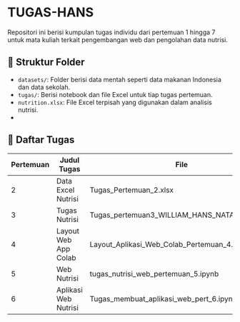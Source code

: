 # TUGAS-HANS
Repositori ini berisi kumpulan tugas individu dari pertemuan 1 hingga 7 untuk mata kuliah terkait pengembangan web dan pengolahan data nutrisi.
## 📁 Struktur Folder
- `datasets/`: Folder berisi data mentah seperti data makanan Indonesia dan data sekolah.
- `tugas/`: Berisi notebook dan file Excel untuk tiap tugas pertemuan.
- `nutrition.xlsx`: File Excel terpisah yang digunakan dalam analisis nutrisi.
- 
## 📝 Daftar Tugas

| Pertemuan | Judul Tugas             | File                                             |
|-----------|-------------------------|--------------------------------------------------|
| 2         | Data Excel Nutrisi      | Tugas_Pertemuan_2.xlsx                           |
| 3         | Tugas Nutrisi           | Tugas_pertemuan3_WILLIAM_HANS_NATANAEL.ipynb     |
| 4         | Layout Web App Colab    | Layout_Aplikasi_Web_Colab_Pertemuan_4.ipynb      |
| 5         | Web Nutrisi             | tugas_nutrisi_web_pertemuan_5.ipynb              |
| 6         | Aplikasi Web Nutrisi    | Tugas_membuat_aplikasi_web_pert_6.ipynb          |
